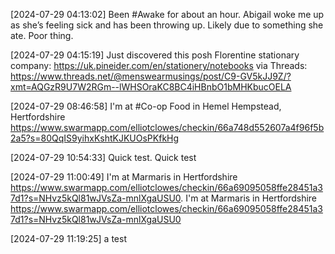 [2024-07-29 04:13:02] Been #Awake for about an hour.
Abigail woke me up as she’s feeling sick and has been throwing up. Likely due to something she ate. Poor thing.

[2024-07-29 04:15:19] Just discovered this posh Florentine stationary company: https://uk.pineider.com/en/stationery/notebooks via Threads: https://www.threads.net/@menswearmusings/post/C9-GV5kJJ9Z/?xmt=AQGzR9U7W2RGm--lWHSOraKC8BC4iHBnbO1bMHKbucOELA

[2024-07-29 08:46:58] I'm at #Co-op Food in Hemel Hempstead, Hertfordshire https://www.swarmapp.com/elliotclowes/checkin/66a748d552607a4f96f5b2a5?s=80QqIS9yihxKshtKJKUOsPKfkHg

[2024-07-29 10:54:33] Quick test.
Quick test

[2024-07-29 11:00:49] I'm at Marmaris in Hertfordshire https://www.swarmapp.com/elliotclowes/checkin/66a69095058ffe28451a37d1?s=NHvz5kQl81wJVsZa-mnlXgaUSU0.
I'm at Marmaris in Hertfordshire https://www.swarmapp.com/elliotclowes/checkin/66a69095058ffe28451a37d1?s=NHvz5kQl81wJVsZa-mnlXgaUSU0

[2024-07-29 11:19:25] a test
